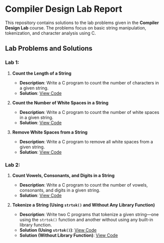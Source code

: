 # Compiler Design Lab Report

This repository contains solutions to the lab problems given in the **Compiler Design Lab** course. The problems focus on basic string manipulation, tokenization, and character analysis using C.

## Lab Problems and Solutions

### Lab 1:
1. **Count the Length of a String**  
   - **Description**: Write a C program to count the number of characters in a given string.  
   - **Solution**: [View Code](L1_P1.C)

2. **Count the Number of White Spaces in a String**  
   - **Description**: Write a C program to count the number of white spaces in a given string.  
   - **Solution**: [View Code](L1_P2.C)

3. **Remove White Spaces from a String**  
   - **Description**: Write a C program to remove all white spaces from a given string.  
   - **Solution**: [View Code](L1_P3.C)

### Lab 2:
1. **Count Vowels, Consonants, and Digits in a String**  
   - **Description**: Write a C program to count the number of vowels, consonants, and digits in a given string.  
   - **Solution**: [View Code](L2_P1.C)

2. **Tokenize a String (Using `strtok()` and Without Any Library Function)**  
   - **Description**: Write two C programs that tokenize a given string—one using the `strtok()` function and another without using any built-in library function.  
   - **Solution (Using `strtok()`)**: [View Code](L2_P21.C)  
   - **Solution (Without Library Function)**: [View Code](L2_P22.C)


